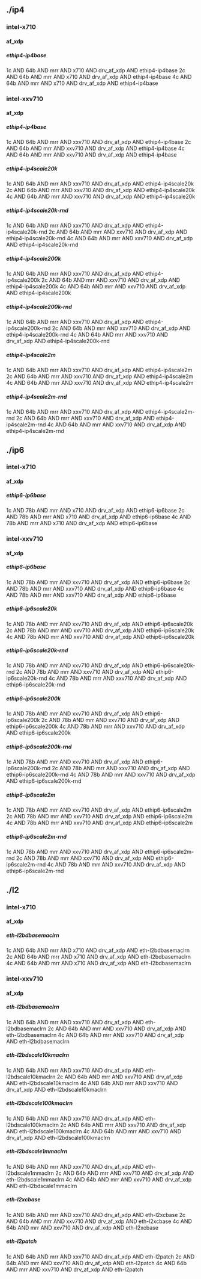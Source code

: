 ## ./ip4
### intel-x710
#### af_xdp
##### ethip4-ip4base
1c AND 64b AND mrr AND x710 AND drv_af_xdp AND ethip4-ip4base
2c AND 64b AND mrr AND x710 AND drv_af_xdp AND ethip4-ip4base
4c AND 64b AND mrr AND x710 AND drv_af_xdp AND ethip4-ip4base
### intel-xxv710
#### af_xdp
##### ethip4-ip4base
1c AND 64b AND mrr AND xxv710 AND drv_af_xdp AND ethip4-ip4base
2c AND 64b AND mrr AND xxv710 AND drv_af_xdp AND ethip4-ip4base
4c AND 64b AND mrr AND xxv710 AND drv_af_xdp AND ethip4-ip4base
##### ethip4-ip4scale20k
1c AND 64b AND mrr AND xxv710 AND drv_af_xdp AND ethip4-ip4scale20k
2c AND 64b AND mrr AND xxv710 AND drv_af_xdp AND ethip4-ip4scale20k
4c AND 64b AND mrr AND xxv710 AND drv_af_xdp AND ethip4-ip4scale20k
##### ethip4-ip4scale20k-rnd
1c AND 64b AND mrr AND xxv710 AND drv_af_xdp AND ethip4-ip4scale20k-rnd
2c AND 64b AND mrr AND xxv710 AND drv_af_xdp AND ethip4-ip4scale20k-rnd
4c AND 64b AND mrr AND xxv710 AND drv_af_xdp AND ethip4-ip4scale20k-rnd
##### ethip4-ip4scale200k
1c AND 64b AND mrr AND xxv710 AND drv_af_xdp AND ethip4-ip4scale200k
2c AND 64b AND mrr AND xxv710 AND drv_af_xdp AND ethip4-ip4scale200k
4c AND 64b AND mrr AND xxv710 AND drv_af_xdp AND ethip4-ip4scale200k
##### ethip4-ip4scale200k-rnd
1c AND 64b AND mrr AND xxv710 AND drv_af_xdp AND ethip4-ip4scale200k-rnd
2c AND 64b AND mrr AND xxv710 AND drv_af_xdp AND ethip4-ip4scale200k-rnd
4c AND 64b AND mrr AND xxv710 AND drv_af_xdp AND ethip4-ip4scale200k-rnd
##### ethip4-ip4scale2m
1c AND 64b AND mrr AND xxv710 AND drv_af_xdp AND ethip4-ip4scale2m
2c AND 64b AND mrr AND xxv710 AND drv_af_xdp AND ethip4-ip4scale2m
4c AND 64b AND mrr AND xxv710 AND drv_af_xdp AND ethip4-ip4scale2m
##### ethip4-ip4scale2m-rnd
1c AND 64b AND mrr AND xxv710 AND drv_af_xdp AND ethip4-ip4scale2m-rnd
2c AND 64b AND mrr AND xxv710 AND drv_af_xdp AND ethip4-ip4scale2m-rnd
4c AND 64b AND mrr AND xxv710 AND drv_af_xdp AND ethip4-ip4scale2m-rnd
## ./ip6
### intel-x710
#### af_xdp
##### ethip6-ip6base
1c AND 78b AND mrr AND x710 AND drv_af_xdp AND ethip6-ip6base
2c AND 78b AND mrr AND x710 AND drv_af_xdp AND ethip6-ip6base
4c AND 78b AND mrr AND x710 AND drv_af_xdp AND ethip6-ip6base
### intel-xxv710
#### af_xdp
##### ethip6-ip6base
1c AND 78b AND mrr AND xxv710 AND drv_af_xdp AND ethip6-ip6base
2c AND 78b AND mrr AND xxv710 AND drv_af_xdp AND ethip6-ip6base
4c AND 78b AND mrr AND xxv710 AND drv_af_xdp AND ethip6-ip6base
##### ethip6-ip6scale20k
1c AND 78b AND mrr AND xxv710 AND drv_af_xdp AND ethip6-ip6scale20k
2c AND 78b AND mrr AND xxv710 AND drv_af_xdp AND ethip6-ip6scale20k
4c AND 78b AND mrr AND xxv710 AND drv_af_xdp AND ethip6-ip6scale20k
##### ethip6-ip6scale20k-rnd
1c AND 78b AND mrr AND xxv710 AND drv_af_xdp AND ethip6-ip6scale20k-rnd
2c AND 78b AND mrr AND xxv710 AND drv_af_xdp AND ethip6-ip6scale20k-rnd
4c AND 78b AND mrr AND xxv710 AND drv_af_xdp AND ethip6-ip6scale20k-rnd
##### ethip6-ip6scale200k
1c AND 78b AND mrr AND xxv710 AND drv_af_xdp AND ethip6-ip6scale200k
2c AND 78b AND mrr AND xxv710 AND drv_af_xdp AND ethip6-ip6scale200k
4c AND 78b AND mrr AND xxv710 AND drv_af_xdp AND ethip6-ip6scale200k
##### ethip6-ip6scale200k-rnd
1c AND 78b AND mrr AND xxv710 AND drv_af_xdp AND ethip6-ip6scale200k-rnd
2c AND 78b AND mrr AND xxv710 AND drv_af_xdp AND ethip6-ip6scale200k-rnd
4c AND 78b AND mrr AND xxv710 AND drv_af_xdp AND ethip6-ip6scale200k-rnd
##### ethip6-ip6scale2m
1c AND 78b AND mrr AND xxv710 AND drv_af_xdp AND ethip6-ip6scale2m
2c AND 78b AND mrr AND xxv710 AND drv_af_xdp AND ethip6-ip6scale2m
4c AND 78b AND mrr AND xxv710 AND drv_af_xdp AND ethip6-ip6scale2m
##### ethip6-ip6scale2m-rnd
1c AND 78b AND mrr AND xxv710 AND drv_af_xdp AND ethip6-ip6scale2m-rnd
2c AND 78b AND mrr AND xxv710 AND drv_af_xdp AND ethip6-ip6scale2m-rnd
4c AND 78b AND mrr AND xxv710 AND drv_af_xdp AND ethip6-ip6scale2m-rnd
## ./l2
### intel-x710
#### af_xdp
##### eth-l2bdbasemaclrn
1c AND 64b AND mrr AND x710 AND drv_af_xdp AND eth-l2bdbasemaclrn
2c AND 64b AND mrr AND x710 AND drv_af_xdp AND eth-l2bdbasemaclrn
4c AND 64b AND mrr AND x710 AND drv_af_xdp AND eth-l2bdbasemaclrn
### intel-xxv710
#### af_xdp
##### eth-l2bdbasemaclrn
1c AND 64b AND mrr AND xxv710 AND drv_af_xdp AND eth-l2bdbasemaclrn
2c AND 64b AND mrr AND xxv710 AND drv_af_xdp AND eth-l2bdbasemaclrn
4c AND 64b AND mrr AND xxv710 AND drv_af_xdp AND eth-l2bdbasemaclrn
##### eth-l2bdscale10kmaclrn
1c AND 64b AND mrr AND xxv710 AND drv_af_xdp AND eth-l2bdscale10kmaclrn
2c AND 64b AND mrr AND xxv710 AND drv_af_xdp AND eth-l2bdscale10kmaclrn
4c AND 64b AND mrr AND xxv710 AND drv_af_xdp AND eth-l2bdscale10kmaclrn
##### eth-l2bdscale100kmaclrn
1c AND 64b AND mrr AND xxv710 AND drv_af_xdp AND eth-l2bdscale100kmaclrn
2c AND 64b AND mrr AND xxv710 AND drv_af_xdp AND eth-l2bdscale100kmaclrn
4c AND 64b AND mrr AND xxv710 AND drv_af_xdp AND eth-l2bdscale100kmaclrn
##### eth-l2bdscale1mmaclrn
1c AND 64b AND mrr AND xxv710 AND drv_af_xdp AND eth-l2bdscale1mmaclrn
2c AND 64b AND mrr AND xxv710 AND drv_af_xdp AND eth-l2bdscale1mmaclrn
4c AND 64b AND mrr AND xxv710 AND drv_af_xdp AND eth-l2bdscale1mmaclrn
##### eth-l2xcbase
1c AND 64b AND mrr AND xxv710 AND drv_af_xdp AND eth-l2xcbase
2c AND 64b AND mrr AND xxv710 AND drv_af_xdp AND eth-l2xcbase
4c AND 64b AND mrr AND xxv710 AND drv_af_xdp AND eth-l2xcbase
##### eth-l2patch
1c AND 64b AND mrr AND xxv710 AND drv_af_xdp AND eth-l2patch
2c AND 64b AND mrr AND xxv710 AND drv_af_xdp AND eth-l2patch
4c AND 64b AND mrr AND xxv710 AND drv_af_xdp AND eth-l2patch
